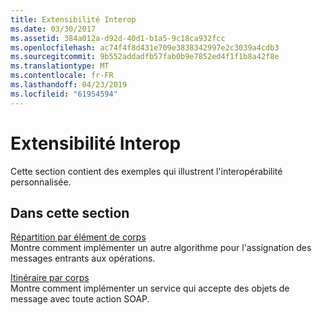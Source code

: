```yaml
---
title: Extensibilité Interop
ms.date: 03/30/2017
ms.assetid: 384a012a-d92d-40d1-b1a5-9c18ca932fcc
ms.openlocfilehash: ac74f4f8d431e709e3838342997e2c3039a4cdb3
ms.sourcegitcommit: 9b552addadfb57fab0b9e7852ed4f1f1b8a42f8e
ms.translationtype: MT
ms.contentlocale: fr-FR
ms.lasthandoff: 04/23/2019
ms.locfileid: "61954594"
---
```

# <a name="interop-extensibility"></a>Extensibilité Interop
Cette section contient des exemples qui illustrent l'interopérabilité personnalisée.  
  
## <a name="in-this-section"></a>Dans cette section  
 [Répartition par élément de corps](../../../../docs/framework/wcf/samples/dispatch-by-body-element.md)  
 Montre comment implémenter un autre algorithme pour l'assignation des messages entrants aux opérations.  
  
 [Itinéraire par corps](../../../../docs/framework/wcf/samples/route-by-body.md)  
 Montre comment implémenter un service qui accepte des objets de message avec toute action SOAP.
